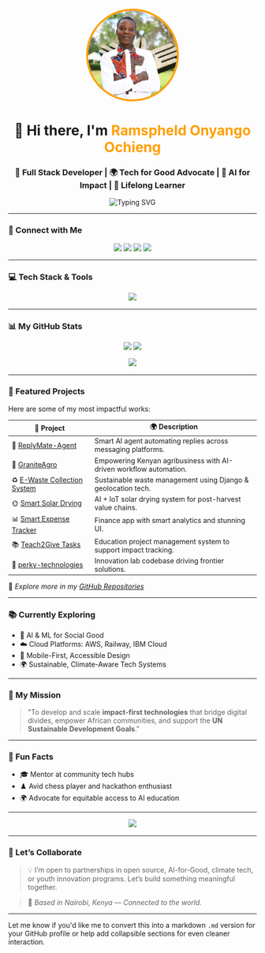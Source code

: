 <!-- Profile Banner -->
<p align="center">
  <img src="IMG-20250524-WA0024.jpg" alt="Ramspheld Onyango Ochieng" width="180" height="180" style="border-radius: 50%; object-fit: cover; border: 4px solid #FF9F00;" />
</p>

<h1 align="center">👋 Hi there, I'm <span style="color:#FF9F00;">Ramspheld Onyango Ochieng</span></h1>
<h3 align="center">🚀 Full Stack Developer | 🌍 Tech for Good Advocate | 🤖 AI for Impact | 🌱 Lifelong Learner</h3>

<p align="center">
  <img src="https://readme-typing-svg.demolab.com?font=Fira+Code&weight=700&pause=1000&center=true&vCenter=true&width=480&lines=AI+%7C+Django+%7C+React+%7C+Python+%7C+DevOps;Building+Tech+Solutions+for+Communities;Advocate+for+Sustainable+Digital+Innovation" alt="Typing SVG" />
</p>

---

### 🔗 Connect with Me

<p align="center">
  <a href="mailto:ramspheld.ochieng@gmail.com"><img src="https://img.shields.io/badge/Email-D14836?style=for-the-badge&logo=gmail&logoColor=white" /></a>
  <a href="https://linkedin.com/in/ramspheldonyango"><img src="https://img.shields.io/badge/LinkedIn-blue?style=for-the-badge&logo=linkedin&logoColor=white" /></a>
  <a href="https://x.com/ramspheldO"><img src="https://img.shields.io/badge/X-1DA1F2?style=for-the-badge&logo=twitter&logoColor=white" /></a>
  <a href="https://github.com/RamspheldOnyangoOchieng"><img src="https://img.shields.io/badge/GitHub-181717?style=for-the-badge&logo=github&logoColor=white" /></a>
</p>

---

### 💻 Tech Stack & Tools

<p align="center">
  <img src="https://skillicons.dev/icons?i=python,django,flask,js,react,html,css,tailwind,postgres,git,github,vscode,figma,linux,bash" />
</p>

---

### 📊 My GitHub Stats

<p align="center">
  <img src="https://github-readme-stats.vercel.app/api?username=RamspheldOnyangoOchieng&show_icons=true&theme=github_dark&count_private=true&include_all_commits=true" height="200"/>
  <img src="https://github-readme-streak-stats.herokuapp.com?user=RamspheldOnyangoOchieng&theme=github-dark-blue&hide_border=true" height="200"/>
</p>

<p align="center">
  <img src="https://github-readme-stats.vercel.app/api/top-langs/?username=RamspheldOnyangoOchieng&layout=compact&theme=github_dark&langs_count=10" height="150"/>
</p>

---

### 🚀 Featured Projects

Here are some of my most impactful works:

| 🚧 Project | 🌍 Description |
|-----------|----------------|
| 🔁 [ReplyMate-Agent](https://github.com/RamspheldOnyangoOchieng/ReplyMate-Agent) | Smart AI agent automating replies across messaging platforms. |
| 🌱 [GraniteAgro](https://github.com/RamspheldOnyangoOchieng/GraniteAgro) | Empowering Kenyan agribusiness with AI-driven workflow automation. |
| ♻️ [E-Waste Collection System](https://github.com/RamspheldOnyangoOchieng/E-Waste-Mobile-Collection-Service) | Sustainable waste management using Django & geolocation tech. |
| 🌞 [Smart Solar Drying](https://github.com/RamspheldOnyangoOchieng/Smart-Solar-Drying-System) | AI + IoT solar drying system for post-harvest value chains. |
| 📊 [Smart Expense Tracker](https://github.com/RamspheldOnyangoOchieng/Smart-Expense-Tracker) | Finance app with smart analytics and stunning UI. |
| 📚 [Teach2Give Tasks](https://github.com/RamspheldOnyangoOchieng/Teach2Give-Tasks) | Education project management system to support impact tracking. |
| 🧪 [perky-technologies](https://github.com/RamspheldOnyangoOchieng/perky-technologies) | Innovation lab codebase driving frontier solutions. |

🔗 _Explore more in my [GitHub Repositories](https://github.com/RamspheldOnyangoOchieng?tab=repositories)_

---

### 📚 Currently Exploring

- 🤖 AI & ML for Social Good
- ☁️ Cloud Platforms: AWS, Railway, IBM Cloud
- 📱 Mobile-First, Accessible Design
- 🌍 Sustainable, Climate-Aware Tech Systems

---

### 🎯 My Mission

> "To develop and scale **impact-first technologies** that bridge digital divides, empower African communities, and support the **UN Sustainable Development Goals**."

---

### 🎉 Fun Facts

- 🎓 Mentor at community tech hubs
- ♟️ Avid chess player and hackathon enthusiast
- 🌍 Advocate for equitable access to AI education

---

<p align="center">
  <img src="https://media.giphy.com/media/qgQUggAC3Pfv687qPC/giphy.gif" width="180"/>
</p>

---

### 🤝 Let’s Collaborate

> 💡 I’m open to partnerships in open source, AI-for-Good, climate tech, or youth innovation programs. Let’s build something meaningful together.

> 📍 _Based in Nairobi, Kenya — Connected to the world._

---

Let me know if you'd like me to convert this into a markdown `.md` version for your GitHub profile or help add collapsible sections for even cleaner interaction.
